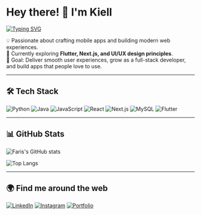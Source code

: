 # Hey there! 👋 I'm Kiell  

[![Typing SVG](https://readme-typing-svg.herokuapp.com?font=Fira+Code&pause=1000&color=F7AB0A&width=435&lines=Hi%2C+I'm+Faris!;Software+Developer;Tech+Explorer;AI+%2F+ML+Enthusiast)](https://git.io/typing-svg)

💡 Passionate about crafting mobile apps and building modern web experiences.  
🌱 Currently exploring **Flutter, Next.js, and UI/UX design principles**.  
🎯 Goal: Deliver smooth user experiences, grow as a full-stack developer, and build apps that people love to use.   

---

## 🛠️ Tech Stack
![Python](https://img.shields.io/badge/Python-3776AB?style=for-the-badge&logo=python&logoColor=white)
![Java](https://img.shields.io/badge/Java-007396?style=for-the-badge&logo=openjdk&logoColor=white)
![JavaScript](https://img.shields.io/badge/JavaScript-F7DF1E?style=for-the-badge&logo=javascript&logoColor=black)
![React](https://img.shields.io/badge/React-20232A?style=for-the-badge&logo=react&logoColor=61DAFB)
![Next.js](https://img.shields.io/badge/Next.js-000000?style=for-the-badge&logo=nextdotjs&logoColor=white)
![MySQL](https://img.shields.io/badge/MySQL-005C84?style=for-the-badge&logo=mysql&logoColor=white)
![Flutter](https://img.shields.io/badge/Flutter-02569B?style=for-the-badge&logo=flutter&logoColor=white)

---

## 📊 GitHub Stats
![Faris's GitHub stats](https://github-readme-stats.vercel.app/api?username=rissss21&show_icons=true&count_private=true&include_all_commits=true&theme=radical)  

![Top Langs](https://github-readme-stats.vercel.app/api/top-langs/?username=rissss21&layout=compact&theme=radical)

---

## 🌍 Find me around the web
[![LinkedIn](https://img.shields.io/badge/LinkedIn-%230077B5.svg?&style=for-the-badge&logo=linkedin&logoColor=white)]("")
[![Instagram](https://img.shields.io/badge/Instagram-%23E4405F.svg?&style=for-the-badge&logo=instagram&logoColor=white)]("")
[![Portfolio](https://img.shields.io/badge/Portfolio-%23000000.svg?&style=for-the-badge&logo=firefox&logoColor=white)]("")


